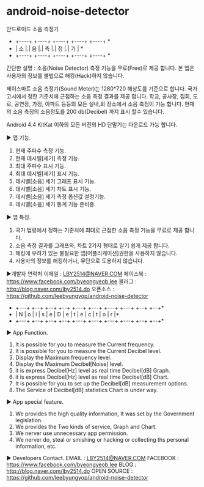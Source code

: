 android-noise-detector
======================

안드로이드 소음 측정기

  *   +----+ +----+ +----+ +----+ +----+ * 
  *   | 소 |.| 음 |.| 측 |.| 정 |.| 기 | * 
  *   +----+ +----+ +----+ +----+ +----+ * 


간단한 설명 : 
소음(Noise Detector) 측정 기능을 무료(Free)로 제공 합니다.
본 앱은 사용자의 정보를 불법으로 해킹(Hack)하지 않습니다.


제이스마트 소음 측정기(Sound Meter)는 1280*720 해상도를 기준으로 합니다.
국가 고시에서 정한 기준치에 근접하는 소음 측정 결과를 제공 합니다.
학교, 공사장, 집회, 도로, 공연장, 가정, 아파트 등등의 모든 실내,외 장소에서 
소음 측정이 가능 합니다.
현재의 소음 측정의 소음정도를 200 db(Decibel) 까지 표시 할수 있습니다.

Android 4.4 KitKat 이하의 모든 버전의 HD 단말기는 다운로드 가능 합니다.

▶ 앱 기능.

1. 현재 주파수 측정 기능.
2. 현재 데시벨[세기] 측정 기능.
3. 최대 주파수 표시 기능.
4. 최대 데시벨[세기] 표시 기능.
5. 데시벨[소음] 세기 그래프 표시 기능.
6. 데시벨[소음] 세기 차트 표시 기능.
7. 데시벨[소음] 세기 측정 옵션값 설정기능.
8. 데시벨[소음] 세기 통계 기능 준비중.
 

▶ 앱 특징.

1. 국가 법령에서 정하는 기준치에 최대로 근접한
   소음 측정 기능을 무료로 제공 합니다.
2. 소음 측정 결과를 그래프와, 차트 2가지 형태로
   알기 쉽게 제공 합니다.
3. 해킹에 우려가 있는 불필요한 앱[어플리케이션]권한을
   사용하지 않습니다.
4. 사용자의 정보를 해킹하거나, 무단으로 도용하지 않습니다.


▶개발자 연락처 
이메일    : LBY2514@NAVER.COM
페이스북  : https://www.facebook.com/byeongyeob.lee
블러그    : http://blog.naver.com/lby2514.do
오픈소스  : https://github.com/leebyungyop/android-noise-detector
 

  *   +---+ +--+ +--+ +--+ +---+ +---+ +---+ +---+ +--+ +--+* 
  *   | N | o | i | s | e | D | e | t | e | c | t | o | r  |* 
  *   +---+ +--+ +--+ +--+ +---+ +---+ +---+ +---+ +--+ +--+* 

▶ App Function.

1. It is possible for you to measure the Current frequency.
2. It is possible for you to measure the Current Decibel level.
3. Display the Maximum frequency level.
4. Display the Maximum Decibel[Noise] level.
5. it is express Decibel[Hz] level as real time Decibel[dB] Graph.
6. it is express Decibel[Hz] level as real time Decibel[dB] Chart.
7. It is possible for you to set up the  Decibel[dB] measurement options.
8. The Service of Decibel[dB] statistics Chart is under way.

▶ App special feature.
1. We provides the high quality information, It was set by the Government legislation.
2. We provides the Two kinds of service, Graph and Chart.
3. We nerver use unnecessary app permission.
4. We nerver do, steal or smishing or hacking or collecting ths personal information,  etc.

▶ Developers Contact.
EMAIL        : LBY2514@NAVER.COM
FACEBOOK     : https://www.facebook.com/byeongyeob.lee 
BLOG         : http://blog.naver.com/lby2514.do 
OPEN SOURCE  : https://github.com/leebyungyop/android-noise-detector


